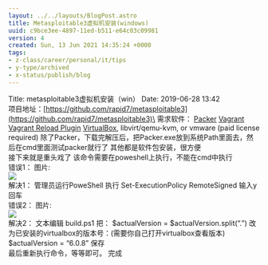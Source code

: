 ```yaml
---
layout: ../../layouts/BlogPost.astro
title: Metasploitable3虚拟机安装(windows)
uuid: c9bce3ee-4897-11ed-b511-e64c03c09981
version: 4
created: Sun, 13 Jun 2021 14:35:24 +0000
tags:
- z-class/career/personal/it/tips
- y-type/archived
- x-status/publish/blog
---
```


Title: metasploitable3虚拟机安装（win） Date: 2019-06-28 13:42\
项目地址：[https://github.com/rapid7/metasploitable3](https://github.com/rapid7/metasploitable3)\
需求软件： [Packer](https://www.packer.io/intro/getting-started/install.html) [Vagrant](https://www.vagrantup.com/docs/installation/) [Vagrant Reload Plugin](https://github.com/aidanns/vagrant-reload#installation) [VirtualBox](https://www.virtualbox.org/wiki/Downloads), libvirt/qemu-kvm, or vmware (paid license required) 除了Packer，下载完解压后，把Packer.exe放到系统Path里面去，然后在cmd里面测试packer就行了 其他都是软件包安装，很方便\
接下来就是重头戏了 该命令需要在poweshell上执行，不能在cmd中执行\
错误1： 图片:\
![](/images/a623e534-a780-4dcf-be82-3bfcc249064a.jpg)\
解决1： 管理员运行PoweShell 执行 Set-ExecutionPolicy RemoteSigned 输入y回车\
错误2： 图片:\
![](/images/b3cc0b0a-e920-4f77-b79b-45773c864cb0.jpg)\
解决2： 文本编辑 build.ps1 把： $actualVersion = $actualVersion.split(“.”) 改为已安装的virtualbox的版本号：(需要你自己打开virtualbox查看版本) $actualVersion = “6.0.8” 保存\
最后重新执行命令，等等即可。 完成
